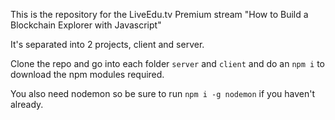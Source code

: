 This is the repository for the LiveEdu.tv Premium stream "How to Build a Blockchain Explorer with Javascript"

It's separated into 2 projects, client and server.

Clone the repo and go into each folder `server` and `client` and do an `npm i` to download the npm modules required.

You also need nodemon so be sure to run `npm i -g nodemon` if you haven't already.